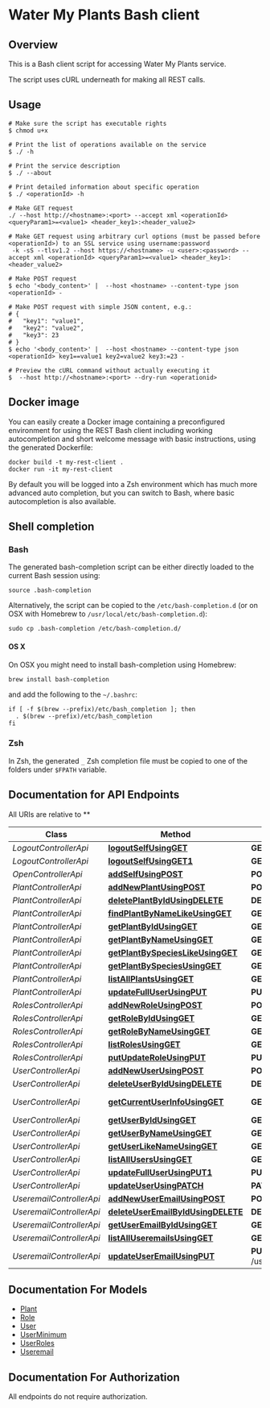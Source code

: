 # Water My Plants Bash client

## Overview
This is a Bash client script for accessing Water My Plants service.

The script uses cURL underneath for making all REST calls.

## Usage

```shell
# Make sure the script has executable rights
$ chmod u+x 

# Print the list of operations available on the service
$ ./ -h

# Print the service description
$ ./ --about

# Print detailed information about specific operation
$ ./ <operationId> -h

# Make GET request
./ --host http://<hostname>:<port> --accept xml <operationId> <queryParam1>=<value1> <header_key1>:<header_value2>

# Make GET request using arbitrary curl options (must be passed before <operationId>) to an SSL service using username:password
 -k -sS --tlsv1.2 --host https://<hostname> -u <user>:<password> --accept xml <operationId> <queryParam1>=<value1> <header_key1>:<header_value2>

# Make POST request
$ echo '<body_content>' |  --host <hostname> --content-type json <operationId> -

# Make POST request with simple JSON content, e.g.:
# {
#   "key1": "value1",
#   "key2": "value2",
#   "key3": 23
# }
$ echo '<body_content>' |  --host <hostname> --content-type json <operationId> key1==value1 key2=value2 key3:=23 -

# Preview the cURL command without actually executing it
$  --host http://<hostname>:<port> --dry-run <operationid>

```

## Docker image
You can easily create a Docker image containing a preconfigured environment
for using the REST Bash client including working autocompletion and short
welcome message with basic instructions, using the generated Dockerfile:

```shell
docker build -t my-rest-client .
docker run -it my-rest-client
```

By default you will be logged into a Zsh environment which has much more
advanced auto completion, but you can switch to Bash, where basic autocompletion
is also available.

## Shell completion

### Bash
The generated bash-completion script can be either directly loaded to the current Bash session using:

```shell
source .bash-completion
```

Alternatively, the script can be copied to the `/etc/bash-completion.d` (or on OSX with Homebrew to `/usr/local/etc/bash-completion.d`):

```shell
sudo cp .bash-completion /etc/bash-completion.d/
```

#### OS X
On OSX you might need to install bash-completion using Homebrew:
```shell
brew install bash-completion
```
and add the following to the `~/.bashrc`:

```shell
if [ -f $(brew --prefix)/etc/bash_completion ]; then
  . $(brew --prefix)/etc/bash_completion
fi
```

### Zsh
In Zsh, the generated `_` Zsh completion file must be copied to one of the folders under `$FPATH` variable.


## Documentation for API Endpoints

All URIs are relative to **

Class | Method | HTTP request | Description
------------ | ------------- | ------------- | -------------
*LogoutControllerApi* | [**logoutSelfUsingGET**](docs/LogoutControllerApi.md#logoutselfusingget) | **GET** /logout | logoutSelf
*LogoutControllerApi* | [**logoutSelfUsingGET1**](docs/LogoutControllerApi.md#logoutselfusingget1) | **GET** /oauth/revoke-token | logoutSelf
*OpenControllerApi* | [**addSelfUsingPOST**](docs/OpenControllerApi.md#addselfusingpost) | **POST** /signup | addSelf
*PlantControllerApi* | [**addNewPlantUsingPOST**](docs/PlantControllerApi.md#addnewplantusingpost) | **POST** /plants/plant | addNewPlant
*PlantControllerApi* | [**deletePlantByIdUsingDELETE**](docs/PlantControllerApi.md#deleteplantbyidusingdelete) | **DELETE** /plants/plant/delete/{plantid} | deletePlantById
*PlantControllerApi* | [**findPlantByNameLikeUsingGET**](docs/PlantControllerApi.md#findplantbynamelikeusingget) | **GET** /plants/plant/withname/{plantname} | findPlantByNameLike
*PlantControllerApi* | [**getPlantByIdUsingGET**](docs/PlantControllerApi.md#getplantbyidusingget) | **GET** /plants/plant/id/{plantid} | getPlantById
*PlantControllerApi* | [**getPlantByNameUsingGET**](docs/PlantControllerApi.md#getplantbynameusingget) | **GET** /plants/name/{plantname} | getPlantByName
*PlantControllerApi* | [**getPlantBySpeciesLikeUsingGET**](docs/PlantControllerApi.md#getplantbyspecieslikeusingget) | **GET** /plants/plant/withspecies/{species} | getPlantBySpeciesLike
*PlantControllerApi* | [**getPlantBySpeciesUsingGET**](docs/PlantControllerApi.md#getplantbyspeciesusingget) | **GET** /plants/plant/species/{species} | getPlantBySpecies
*PlantControllerApi* | [**listAllPlantsUsingGET**](docs/PlantControllerApi.md#listallplantsusingget) | **GET** /plants/plants | listAllPlants
*PlantControllerApi* | [**updateFullUserUsingPUT**](docs/PlantControllerApi.md#updatefulluserusingput) | **PUT** /plants/plant/{plantid} | updateFullUser
*RolesControllerApi* | [**addNewRoleUsingPOST**](docs/RolesControllerApi.md#addnewroleusingpost) | **POST** /roles/role | addNewRole
*RolesControllerApi* | [**getRoleByIdUsingGET**](docs/RolesControllerApi.md#getrolebyidusingget) | **GET** /roles/id/{roleId} | getRoleById
*RolesControllerApi* | [**getRoleByNameUsingGET**](docs/RolesControllerApi.md#getrolebynameusingget) | **GET** /roles/role/name/{roleName} | getRoleByName
*RolesControllerApi* | [**listRolesUsingGET**](docs/RolesControllerApi.md#listrolesusingget) | **GET** /roles/roles | listRoles
*RolesControllerApi* | [**putUpdateRoleUsingPUT**](docs/RolesControllerApi.md#putupdateroleusingput) | **PUT** /roles/role/{roleid} | putUpdateRole
*UserControllerApi* | [**addNewUserUsingPOST**](docs/UserControllerApi.md#addnewuserusingpost) | **POST** /users/user | addNewUser
*UserControllerApi* | [**deleteUserByIdUsingDELETE**](docs/UserControllerApi.md#deleteuserbyidusingdelete) | **DELETE** /users/id/{id} | deleteUserById
*UserControllerApi* | [**getCurrentUserInfoUsingGET**](docs/UserControllerApi.md#getcurrentuserinfousingget) | **GET** /users/getuserinfo | returns the currently authenticated user
*UserControllerApi* | [**getUserByIdUsingGET**](docs/UserControllerApi.md#getuserbyidusingget) | **GET** /users/user/{userId} | getUserById
*UserControllerApi* | [**getUserByNameUsingGET**](docs/UserControllerApi.md#getuserbynameusingget) | **GET** /users/user/name/{userName} | getUserByName
*UserControllerApi* | [**getUserLikeNameUsingGET**](docs/UserControllerApi.md#getuserlikenameusingget) | **GET** /users/user/name/like/{userName} | getUserLikeName
*UserControllerApi* | [**listAllUsersUsingGET**](docs/UserControllerApi.md#listallusersusingget) | **GET** /users/users | listAllUsers
*UserControllerApi* | [**updateFullUserUsingPUT1**](docs/UserControllerApi.md#updatefulluserusingput1) | **PUT** /users/id/{userid} | updateFullUser
*UserControllerApi* | [**updateUserUsingPATCH**](docs/UserControllerApi.md#updateuserusingpatch) | **PATCH** /users/id/{id} | updateUser
*UseremailControllerApi* | [**addNewUserEmailUsingPOST**](docs/UseremailControllerApi.md#addnewuseremailusingpost) | **POST** /useremails/user/{userid}/email/{emailaddress} | addNewUserEmail
*UseremailControllerApi* | [**deleteUserEmailByIdUsingDELETE**](docs/UseremailControllerApi.md#deleteuseremailbyidusingdelete) | **DELETE** /useremails/useremail/{useremailid} | deleteUserEmailById
*UseremailControllerApi* | [**getUserEmailByIdUsingGET**](docs/UseremailControllerApi.md#getuseremailbyidusingget) | **GET** /useremails/email/{useremailId} | getUserEmailById
*UseremailControllerApi* | [**listAllUseremailsUsingGET**](docs/UseremailControllerApi.md#listalluseremailsusingget) | **GET** /useremails/useremails | listAllUseremails
*UseremailControllerApi* | [**updateUserEmailUsingPUT**](docs/UseremailControllerApi.md#updateuseremailusingput) | **PUT** /useremails/useremail/{useremailid}/email/{emailaddress} | updateUserEmail


## Documentation For Models

 - [Plant](docs/Plant.md)
 - [Role](docs/Role.md)
 - [User](docs/User.md)
 - [UserMinimum](docs/UserMinimum.md)
 - [UserRoles](docs/UserRoles.md)
 - [Useremail](docs/Useremail.md)


## Documentation For Authorization

 All endpoints do not require authorization.

